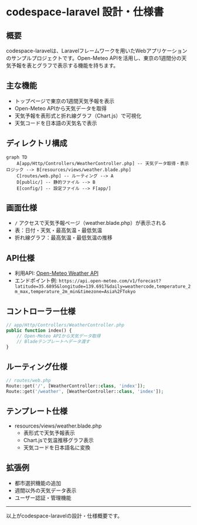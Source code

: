 # codespace-laravel 設計・仕様書

## 概要

codespace-laravelは、Laravelフレームワークを用いたWebアプリケーションのサンプルプロジェクトです。Open-Meteo APIを活用し、東京の1週間分の天気予報を表とグラフで表示する機能を持ちます。

## 主な機能
- トップページで東京の1週間天気予報を表示
- Open-Meteo APIから天気データを取得
- 天気予報を表形式と折れ線グラフ（Chart.js）で可視化
- 天気コードを日本語の天気名で表示

## ディレクトリ構成
```mermaid
graph TD
    A[app/Http/Controllers/WeatherController.php] -- 天気データ取得・表示ロジック --> B[resources/views/weather.blade.php]
    C[routes/web.php] -- ルーティング --> A
    D[public/] -- 静的ファイル --> B
    E[config/] -- 設定ファイル --> F[app/]
```

## 画面仕様
- `/` アクセスで天気予報ページ（weather.blade.php）が表示される
- 表：日付・天気・最高気温・最低気温
- 折れ線グラフ：最高気温・最低気温の推移

## API仕様
- 利用API: [Open-Meteo Weather API](https://open-meteo.com/en/docs)
- エンドポイント例:
  `https://api.open-meteo.com/v1/forecast?latitude=35.6895&longitude=139.6917&daily=weathercode,temperature_2m_max,temperature_2m_min&timezone=Asia%2FTokyo`

## コントローラー仕様
```php
// app/Http/Controllers/WeatherController.php
public function index() {
    // Open-Meteo APIから天気データ取得
    // Bladeテンプレートへデータ渡す
}
```

## ルーティング仕様
```php
// routes/web.php
Route::get('/', [WeatherController::class, 'index']);
Route::get('/weather', [WeatherController::class, 'index']);
```

## テンプレート仕様
- resources/views/weather.blade.php
    - 表形式で天気予報表示
    - Chart.jsで気温推移グラフ表示
    - 天気コードを日本語名に変換

## 拡張例
- 都市選択機能の追加
- 週間以外の天気データ表示
- ユーザー認証・管理機能

---

以上がcodespace-laravelの設計・仕様概要です。


